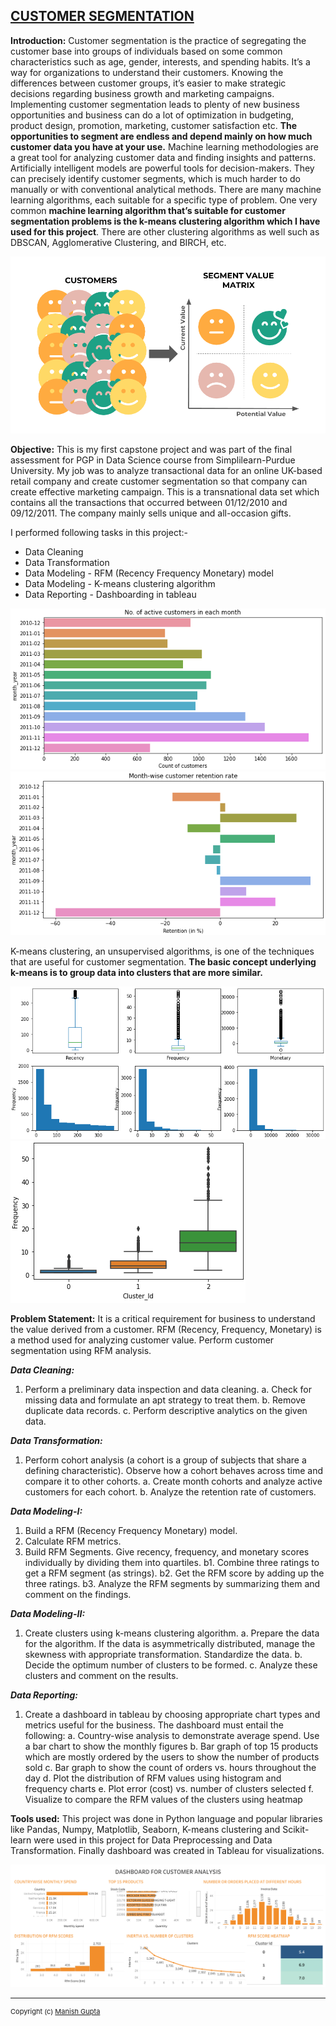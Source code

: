 ## [CUSTOMER SEGMENTATION](https://github.com/manishgupta-ind/Capstone-Project-Retail---PGP)

**Introduction:** Customer segmentation is the practice of segregating the customer base into groups of individuals based on some common characteristics such as age, gender, interests, and spending habits. It’s a way for organizations to understand their customers. Knowing the differences between customer groups, it’s easier to make strategic decisions regarding business growth and marketing campaigns. Implementing customer segmentation leads to plenty of new business opportunities and business can do a lot of optimization in budgeting, product design, promotion, marketing, customer satisfaction etc. **The opportunities to segment are endless and depend mainly on how much customer data you have at your use.** 
Machine learning methodologies are a great tool for analyzing customer data and finding insights and patterns. Artificially intelligent models are powerful tools for decision-makers. They can precisely identify customer segments, which is much harder to do manually or with conventional analytical methods. There are many machine learning algorithms, each suitable for a specific type of problem. One very common **machine learning algorithm that’s suitable for customer segmentation problems is the k-means clustering algorithm which I have used for this project**. There are other clustering algorithms as well such as DBSCAN, Agglomerative Clustering, and BIRCH, etc.

<img src="images/Retail PGP0.png?raw=true"/>

**Objective:** This is my first capstone project and was part of the final assessment for PGP in Data Science course from Simplilearn-Purdue University. My job was to analyze transactional data for an online UK-based retail company and create customer segmentation so that company can create effective marketing campaign. This is a transnational data set which contains all the transactions that occurred between 01/12/2010 and 09/12/2011. The company mainly sells unique and all-occasion gifts.

I performed following tasks in this project:-
- Data Cleaning
- Data Transformation
- Data Modeling - RFM (Recency Frequency Monetary) model
- Data Modeling - K-means clustering algorithm
- Data Reporting - Dashboarding in tableau

<img src="images/Retail PGP1.PNG?raw=true"/>
<img src="images/Retail PGP2.PNG?raw=true"/>

K-means clustering, an unsupervised algorithms, is one of the techniques that are useful for customer segmentation. **The basic concept underlying k-means is to group data into clusters that are more similar.**

<img src="images/Retail PGP3.PNG?raw=true"/>
<img src="images/Retail PGP4.PNG?raw=true"/>

**Problem Statement:** It is a critical requirement for business to understand the value derived from a customer. RFM (Recency, Frequency, Monetary) is a method used for analyzing customer value. Perform customer segmentation using RFM analysis. 

***Data Cleaning:***
  1. Perform a preliminary data inspection and data cleaning.
    a. Check for missing data and formulate an apt strategy to treat them.
    b. Remove duplicate data records.
    c. Perform descriptive analytics on the given data.

***Data Transformation:***
  1. Perform cohort analysis (a cohort is a group of subjects that share a defining characteristic). Observe how a cohort behaves across time and compare it to other cohorts.
    a. Create month cohorts and analyze active customers for each cohort.
    b. Analyze the retention rate of customers.

***Data Modeling-I:***
  1. Build a RFM (Recency Frequency Monetary) model. 
  2. Calculate RFM metrics.
  3. Build RFM Segments. Give recency, frequency, and monetary scores individually by dividing them into quartiles.
    b1. Combine three ratings to get a RFM segment (as strings).
    b2. Get the RFM score by adding up the three ratings.
    b3. Analyze the RFM segments by summarizing them and comment on the findings.

***Data Modeling-II:***
  1. Create clusters using k-means clustering algorithm.
    a. Prepare the data for the algorithm. If the data is asymmetrically distributed, manage the skewness with appropriate transformation. Standardize the data.
    b. Decide the optimum number of clusters to be formed.
    c. Analyze these clusters and comment on the results.

***Data Reporting:***
1. Create a dashboard in tableau by choosing appropriate chart types and metrics useful for the business. The dashboard must entail the following:
    a. Country-wise analysis to demonstrate average spend. Use a bar chart to show the monthly figures
    b. Bar graph of top 15 products which are mostly ordered by the users to show the number of products sold
    c. Bar graph to show the count of orders vs. hours throughout the day
    d. Plot the distribution of RFM values using histogram and frequency charts
    e. Plot error (cost) vs. number of clusters selected
    f. Visualize to compare the RFM values of the clusters using heatmap

**Tools used:** This project was done in Python language and popular libraries like Pandas, Numpy, Matplotlib, Seaborn, K-means clustering and Scikit-learn were used in this project for Data Preprocessing and Data Transformation. Finally dashboard was created in Tableau for visualizations.

<img src="images/Retail PGP Dashboard.png?raw=true"/>

---
<p style="font-size:11px"> Copyright (c) <a href="https://manishgupta-ind.github.io/">Manish Gupta</a></p>
